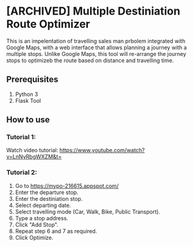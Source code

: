 # [ARCHIVED] Multiple Destiniation Route Optimizer

This is an impelentation of travelling sales man prbolem integrated with Google Maps, with a web interface that allows planning a journey with a multiple stops.
Unlike Google Maps, this tool will re-arrange the journey stops to optimizeb the route based on distance and travelling time.

## Prerequisites
1. Python 3
2. Flask Tool

## How to use
### Tutorial 1:
Watch video tutorial:
https://www.youtube.com/watch?v=LnNyRbgWXZM&t=
### Tutorial 2:
1. Go to https://mypo-216615.appspot.com/
2. Enter the departure stop.
3. Enter the destiniation stop.
4. Select departing date.
5. Select travelling mode (Car, Walk, Bike, Public Transport).
6. Type a stop address.
7. Click  "Add Stop".
8. Repeat step 6 and 7 as required.
9. Click Optimize.
